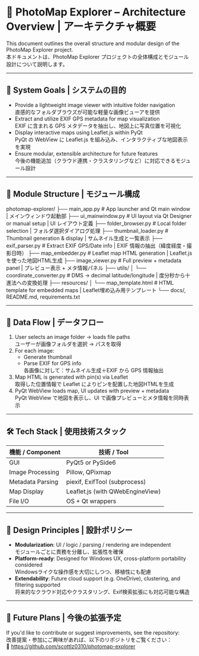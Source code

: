 # 📐 PhotoMap Explorer – Architecture Overview | アーキテクチャ概要

This document outlines the overall structure and modular design of the PhotoMap Explorer project.  
本ドキュメントは、PhotoMap Explorer プロジェクトの全体構成とモジュール設計について説明します。

---

## 🏁 System Goals | システムの目的

- Provide a lightweight image viewer with intuitive folder navigation  
  直感的なフォルダブラウズが可能な軽量な画像ビューアを提供
- Extract and utilize EXIF GPS metadata for map visualization  
  EXIF に含まれる GPS メタデータを抽出し、地図上に写真位置を可視化
- Display interactive maps using Leaflet.js within PyQt  
  PyQt の WebView に Leaflet.js を組み込み、インタラクティブな地図表示を実現
- Ensure modular, extensible architecture for future features  
  今後の機能追加（クラウド連携・クラスタリングなど）に対応できるモジュール設計

---

## 🧱 Module Structure | モジュール構成

photomap-explorer/ ├── main_app.py # App launcher and Qt main window | メインウィンドウ起動部 ├── ui_mainwindow.py # UI layout via Qt Designer or manual setup | UI レイアウト定義 ├── folder_browser.py # Local folder selection | フォルダ選択ダイアログ処理 ├── thumbnail_loader.py # Thumbnail generation & display | サムネイル生成と一覧表示 ├── exif_parser.py # Extract EXIF GPS/Date info | EXIF 情報の抽出（緯度経度・撮影日時） ├── map_embedder.py # Leaflet map HTML generation | Leaflet.js を使った地図HTML生成 ├── image_viewer.py # Full preview + metadata panel | プレビュー表示 + メタ情報パネル ├── utils/ │ └── coordinate_converter.py # DMS → decimal latitude/longitude | 度分秒から十進法への変換処理 ├── resources/ │ └── map_template.html # HTML template for embedded maps | Leaflet埋め込み用テンプレート └── docs/, README.md, requirements.txt


---

## 🔄 Data Flow | データフロー

1. User selects an image folder → loads file paths  
   ユーザーが画像フォルダを選択 → パスを取得  
2. For each image:  
   - Generate thumbnail  
   - Parse EXIF for GPS info  
   各画像に対して：サムネイル生成＋EXIF から GPS 情報抽出  
3. Map HTML is generated with pin(s) via Leaflet  
   取得した位置情報で Leaflet によりピンを配置した地図HTMLを生成  
4. PyQt WebView loads map, UI updates with preview + metadata  
   PyQt WebView で地図を表示し、UI で画像プレビューとメタ情報を同時表示  

---

## 🛠️ Tech Stack | 使用技術スタック

| 機能 / Component | 技術 / Tool |
|------------------|-------------|
| GUI              | PyQt5 or PySide6 |
| Image Processing | Pillow, QPixmap |
| Metadata Parsing | piexif, ExifTool (subprocess) |
| Map Display      | Leaflet.js (with QWebEngineView) |
| File I/O         | OS + Qt wrappers |

---

## 🧩 Design Principles | 設計ポリシー

- **Modularization**: UI / logic / parsing / rendering are independent  
  モジュールごとに責務を分離し、拡張性を確保  
- **Platform-ready**: Designed for Windows UX, cross-platform portability considered  
  Windowsライクな操作感を大切にしつつ、移植性にも配慮  
- **Extendability**: Future cloud support (e.g. OneDrive), clustering, and filtering supported  
  将来的なクラウド対応やクラスタリング、Exif検索拡張にも対応可能な構造  

---

## 🚧 Future Plans | 今後の拡張予定



If you'd like to contribute or suggest improvements, see the repository:  
改善提案・参加にご興味があれば、以下のリポジトリをご覧ください：  
🔗 https://github.com/scottlz0310/photomap-explorer